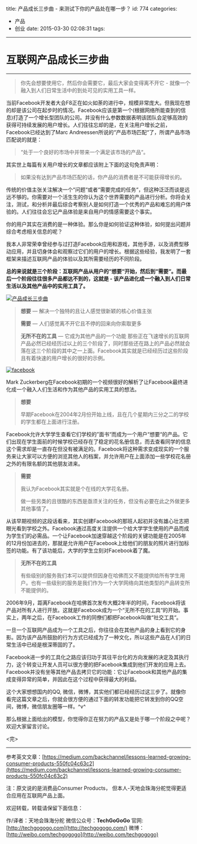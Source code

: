 title: 产品成长三步曲 - 来测试下你的产品处在哪一步？
id: 774
categories:
  - 产品
  - 创业
date: 2015-03-30 02:08:31
tags:
---
# 互联网产品成长三步曲

* * *


> 你先会想要使用它，然后你会需要它，最后大家会变得离不开它 - 就像一个融入到人们日常生活中的到处可见的实用工具一样。

当前Facebook开发者大会F8正在如火如荼的进行中，规模非常庞大。但我现在想的却是该公司在起步时的情况。Facebook应该是第一个(根据网络所能查到的信息)打造了一个增长型团队的公司。并没有什么参数数据表明该团队会足够高效的获得可持续发展的用户增长。人们往往忘却的是，在关注用户增长之前，Facebook已经达到了Marc Andreessen所说的“产品市场匹配“了，所谓产品市场匹配说的就是：

> “处于一个良好的市场中并带来一个满足该市场的产品“。

其实世上每篇有关用户增长的文章都应该附上下面的这句免责声明：

> 如果没有达到产品市场匹配的话，你产品的消费者是不可能获得增长的。

传统的价值主张关注解决一个“问题“或者“需要完成的任务“，但这种泛泛而谈是远远不够的。你需要对一个活生生的你认为这个世界需要的产品进行分析。你将会关注，测试，和分析并最后综合考察别人是如何打造一个优秀的产品和难忘的用户体验的。人们往往会忘记产品体验是来自用户的情感需要这个事实。

你的用户其实在消费的是一种体验。那么你是如何验证这种体验，如何提出问题并综合考虑相关信息的呢？

我本人非常荣幸曾经参与过打造Facebook应用和游戏，其他手游，以及消费型移动应用，并且切身体会和观察过它们的用户的增长。根据这些经验，我发明了一套框架来描述互联网产品的体验以及其所需要经历的不同阶段。

**总的来说就是三个阶段：互联网产品从用户的“想要“开始，然后到“需要“。而最后一个阶段往往很多产品都达不到的，这就是 - 该产品进化成一个融入到人们日常生活以及其他产品中的实用工具了。**

[![产品成长三步曲](http://img.blog.csdn.net/20150330002914159)](http://img.blog.csdn.net/20150330002914159)
> **想要** — 解决一个独特的且让人感觉很新颖的核心价值主张
> 
> **需要** — 人们感觉离不开它且不停的回来向你索取更多
> 
> **无所不在的工具** — 它成为其他产品的一个功能
那些正在飞速增长的互联网产品必然已经经历过以上的三个阶段了，同时那些还在路上的产品必然就会落在这三个阶段的其中之一上面。Facebook其实就是已经经历过这些阶段且有着快速的用户增长的很好的示例。

[![facebook](http://img.blog.csdn.net/20150330004909960)](http://img.blog.csdn.net/20150330004909960)

Mark Zuckerberg在Facebook初期的一个视频很好的解析了让Facebook最终进化成一个融入人们生活和作为其他产品的实用工具的想法。
> **想要**
> 
> 
> 早期Facebook在2004年2月份开始上线，且在几个星期内三分之二的学校的学生都在上面进行注册。

Facebook允许大学学生查看它们学校的”面书“而成为一个用户“想要“的产品。它们出现在学生面前的时候学校已经存在了稳定的花名册信息，而去查看同学的信息这个需求却是一直存在但没有被满足的。Facebook将这种需求变成现实的一个服务来让大家可以方便的浏览其他人的档案，并允许用户在上面添加一些学校花名册之外的有限名额的其他朋友进来。
> **需要**
> 
> 
> 我认为Facebook其实就是个在线的大学花名册。
> 
> 做一些另类的且很酷的东西是亟须关注的任务，但没有必要在此之外做更多其他事情了。

从该早期视频的这段话看来，其实创建Facebook的那班人起初并没有雄心壮志把眼光看到学校之外。Facebook通过高度关注提供一个给大学学生使用的产品而成为学生们的必需品。一个让Facebook加速穿越这个阶段的关键功能是在2005年的12月份加进去的，那就是允许用户在Facebook上给他们的朋友的照片进行加标签的功能。有了该功能后，大学的学生立刻对Facebook着了魔。
> **无所不在的工具**
> 
> 
> 有些级别的服务我们本可以提供但因身在哈佛而又不能提供给所有学生用户。也有一些级别的服务是我们作为一个大学网络向其他类型的产品转变所不能提供的。

2006年9月，距离Facebook在哈佛首次发布大概2年半的时间，Facebook将该产品对所有人进行开放。这就是Facebook成为一个“无所不在的工具“的开始。事实上，两年之后，在Facebook工作的同僚们都把Facebook叫做“社交工具“。

一旦一个互联网产品成为一个工具之后，你往往会在其他产品的身上看到它的身影。因为该产品所鼓励的行为方式已经成为了一种文化，所以这些产品在人们的日常生活中已经是根深蒂固的了。

Facebook进一步的工具化之路应该归功于其往平台化的方向发展的决定及其执行力，这个转变让开发人员可以很方便的把Facebook集成到他们开发的应用上去。Facebook并没有坐等其他产品去拷贝它的功能：它让Facebook和其他产品的集成变得异常的简单，并因此在这个过程中获得最大的利益。

这个大家想想国内的QQ, 微信，微博，其实他们都已经经历过这三步了。就像你看完这篇文章之后，你就会很方便的通过下面的转发功能把它转发到你的QQ空间，微博，微信朋友圈等一样。^v^

那么根据上面给出的模型，你觉得你正在努力的产品又是处于哪一个阶段之中呢？欢迎大家留言讨论。

&lt;完&gt;

* * *

参考英文文章：[https://medium.com/backchannel/lessons-learned-growing-consumer-products-550fc04c63c2](https://medium.com/backchannel/lessons-learned-growing-consumer-products-550fc04c63c2)

注：原文说的是消费品Consumer Products， 但本人-天地会珠海分舵觉得更适合应用在互联网产品上面。

欢迎转载，转载请保留下面信息：

作/译者：天地会珠海分舵
微信公众号：**TechGoGoGo**
官网: [http://techgogogo.com](http://techgogogo.com/)
微博：[http://weibo.com/techgogogo](http://weibo.com/techgogogo)